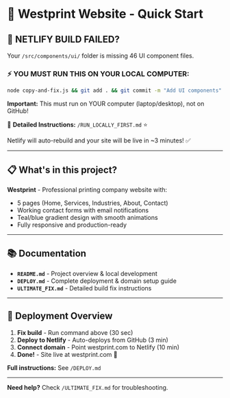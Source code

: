 # 🚀 Westprint Website - Quick Start

## 🚨 NETLIFY BUILD FAILED?

Your `/src/components/ui/` folder is missing 46 UI component files.

### ⚡ YOU MUST RUN THIS ON YOUR LOCAL COMPUTER:

```bash
node copy-and-fix.js && git add . && git commit -m "Add UI components" && git push
```

**Important:** This must run on YOUR computer (laptop/desktop), not on GitHub!

📖 **Detailed Instructions:** `/RUN_LOCALLY_FIRST.md` ⭐

Netlify will auto-rebuild and your site will be live in ~3 minutes! ✅

---

## 📋 What's in this project?

**Westprint** - Professional printing company website with:
- 5 pages (Home, Services, Industries, About, Contact)
- Working contact forms with email notifications
- Teal/blue gradient design with smooth animations
- Fully responsive and production-ready

---

## 📚 Documentation

- **`README.md`** - Project overview & local development
- **`DEPLOY.md`** - Complete deployment & domain setup guide
- **`ULTIMATE_FIX.md`** - Detailed build fix instructions

---

## 🎯 Deployment Overview

1. **Fix build** - Run command above (30 sec)
2. **Deploy to Netlify** - Auto-deploys from GitHub (3 min)
3. **Connect domain** - Point westprint.com to Netlify (10 min)
4. **Done!** - Site live at westprint.com 🎉

**Full instructions:** See `/DEPLOY.md`

---

**Need help?** Check `/ULTIMATE_FIX.md` for troubleshooting.
